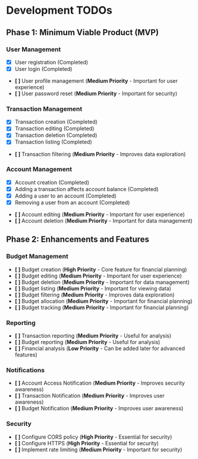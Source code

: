 # Development TODOs

## Phase 1: Minimum Viable Product (MVP)

### User Management

- [x] User registration (Completed)
- [x] User login (Completed)
- **[ ]** User profile management (**Medium Priority** - Important for user
  experience)
- **[ ]** User password reset (**Medium Priority** - Important for security)

### Transaction Management

- [x] Transaction creation (Completed)
- [x] Transaction editing (Completed)
- [x] Transaction deletion (Completed)
- [x] Transaction listing (Completed)
- **[ ]** Transaction filtering (**Medium Priority** - Improves data
  exploration)

### Account Management

- [x] Account creation (Completed)
- [x] Adding a transaction affects account balance (Completed)
- [x] Adding a user to an account (Completed)
- [x] Removing a user from an account (Completed)
- **[ ]** Account editing (**Medium Priority** - Important for user experience)
- **[ ]** Account deletion (**Medium Priority** - Important for data management)

## Phase 2: Enhancements and Features

### Budget Management

- **[ ]** Budget creation (**High Priority** - Core feature for financial
  planning)
- **[ ]** Budget editing (**Medium Priority** - Important for user experience)
- **[ ]** Budget deletion (**Medium Priority** - Important for data management)
- **[ ]** Budget listing (**Medium Priority** - Important for viewing data)
- **[ ]** Budget filtering (**Medium Priority** - Improves data exploration)
- **[ ]** Budget allocation (**Medium Priority** - Important for financial
  planning)
- **[ ]** Budget tracking (**Medium Priority** - Important for financial
  planning)

### Reporting

- **[ ]** Transaction reporting (**Medium Priority** - Useful for analysis)
- **[ ]** Budget reporting (**Medium Priority** - Useful for analysis)
- **[ ]** Financial analysis (**Low Priority** - Can be added later for advanced
  features)

### Notifications

- **[ ]** Account Access Notification (**Medium Priority** - Improves security
  awareness)
- **[ ]** Transaction Notification (**Medium Priority** - Improves user
  awareness)
- **[ ]** Budget Notification (**Medium Priority** - Improves user awareness)

### Security

- **[ ]** Configure CORS policy (**High Priority** - Essential for security)
- **[ ]** Configure HTTPS (**High Priority** - Essential for security)
- **[ ]** Implement rate limiting (**Medium Priority** - Important for security)
